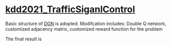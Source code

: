 # [kdd2021_TrafficSiganlControl](http://www.yunqiacademy.org/home/submission)

Basic structure of [DGN](https://github.com/PKU-AI-Edge/DGN) is adopted.
Modifcation includes: Double Q network, customized adjacency matrix, customized reward function for the problem

The final result is
 
